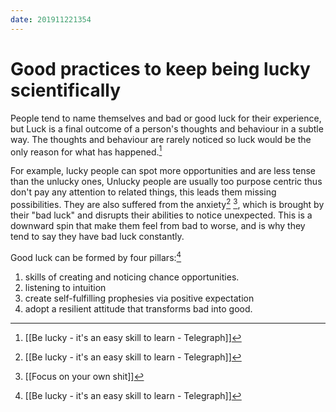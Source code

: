 ```yaml
---
date: 201911221354
---
```

# Good practices to keep being lucky scientifically

People tend to name themselves and bad or good luck for their experience, but Luck is a final outcome of a person's thoughts and behaviour in a subtle way. The thoughts and behaviour are rarely noticed so luck would be the only reason for what has happened.[^4EA917DBD42F]

For example, lucky people can spot more opportunities and are less tense than the unlucky ones, Unlucky people are usually too purpose centric thus don't pay any attention to related things, this leads them missing possibilities. They are also suffered from the anxiety[^4EA917DBD42F] [^B5BE49463B9B], which is brought by their "bad luck" and disrupts their abilities to notice unexpected. This is a downward spin that make them feel from bad to worse, and is why they tend to say they have bad luck constantly.

Good luck can be formed by four pillars:[^4EA917DBD42F]

1. skills of creating and noticing chance opportunities.
2. listening to intuition
3. create self-fulfilling prophesies via positive expectation
4. adopt a resilient attitude that transforms bad into good.


[^4EA917DBD42F]: [[Be lucky - it's an easy skill to learn - Telegraph]]
[^B5BE49463B9B]: [[Focus on your own shit]]